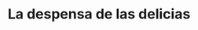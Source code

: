 ---
title: "La despensa de las delicias"
url: /naron/la-despensa-de-las-delicias/
shop: Metzgerei
---